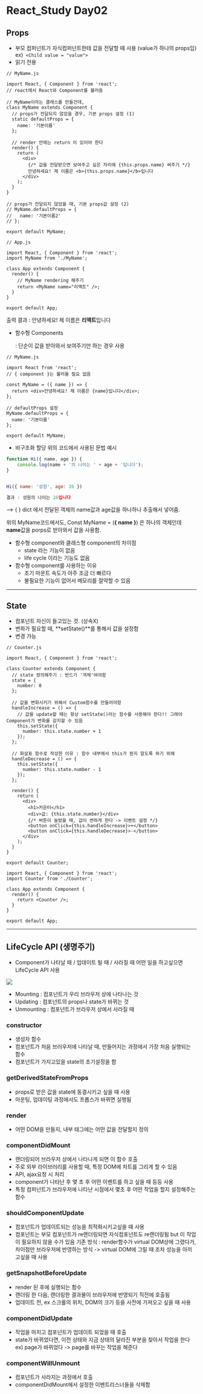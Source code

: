 # React_Study Day02

## Props

- 부모 컴퍼넌트가 자식컴퍼넌트한테 값을 전달할 때 사용 (value가 하나의 props임)
ex)` <Child value = "value">` 
- 읽기 전용

```react
// MyName.js

import React, { Component } from 'react';
// react에서 React와 Component를 불러옴

// MyName이라는 클래스를 만들건데,
class MyName extends Component {
  // props가 전달되지 않았을 경우, 기본 props 설정 (1)
  static defaultProps = {
    name: '기본이름'
  };

  // render 안에는 return 이 있어야 한다
  render() {
    return (
      <div>
        {/* 값을 전달받으면 보여주고 싶은 자리에 {this.props.name} 써주기 */}
        안녕하세요! 제 이름은 <b>{this.props.name}</b>입니다
      </div>
    );
  }
}

// props가 전달되지 않았을 때, 기본 props값 설정 (2)
// MyName.defaultProps = {
//   name: '기본이름2'
// };

export default MyName;

```

```react
// App.js

import React, { Component } from 'react';
import MyName from './MyName';

class App extends Component {
  render() {
    // MyName rendering 해주기
    return <MyName name="리액트" />;
  }
}

export default App;
```

출력 결과 :  안녕하세요! 제 이름은 **리액트**입니다 



- 함수형 Components

  : 단순이 값을 받아와서 보여주기만 하는 경우 사용
  

```react
// MyName.js

import React from 'react';
// { component }는 불러올 필요 없음

const MyName = ({ name }) => {
  return <div>안녕하세요! 제 이름은 {name}입니다</div>;
};

// defaultProps 설정
MyName.defaultProps = {
  name: '기본이름'
};

export default MyName;
```

- 비구조화 할당
  위의 코드에서 사용된 문법 예시

```javascript
function Hi({ name, age }) {
    console.log(name + '의 나이는 ' + age + '입니다');
}


Hi({ name: '성원', age: 26 })

결과 : 성원의 나이는 26입니다
```

--> { } dict 에서 전달된 객체의 name값과 age값을 하나하나 추출해서 넣어줌.

위의 MyName코드에서도, Const MyName = (**{ name }**) 은 하나의 객체인데 **name**값을 porps로 받아와서 값을 사용함.

- 함수형 component와 클래스형 component의 차이점
  - state 라는 기능이 없음
  - life cycle 이라는 기능도 없음
- 함수형 component를 사용하는 이유
  - 초기 마운트 속도가 아주 조금 더 빠르다
  - 불필요한 기능이 없어서 메모리를 절약할 수 있음



--------------



## State

- 컴포넌트 자신이 들고있는 것. (상속X)
- 변화가 필요할 때, **setState()**를 통해서 값을 설정함
- 변경 가능

```react
// Counter.js

import React, { Component } from 'react';

class Counter extends Component {
  // state 정의해주기 : 반드기 '객체'여야함
  state = {
    number: 0
  };

  // 값을 변화시키기 위해서 Custom함수를 만들어야함
  handleIncrease = () => {
    // 값을 update할 때는 항상 setState()라는 함수를 사용해야 한다!! 그래야 Component가 변화를 감지할 수 있음
    this.setState({
      number: this.state.number + 1
    });
  };

  // 화살표 함수로 작성한 이유 : 함수 내부에서 this가 뭔지 알도록 하기 위해
  handleDecrease = () => {
    this.setState({
      number: this.state.number - 1
    });
  };

  render() {
    return (
      <div>
        <h1>카운터</h1>
        <div>값: {this.state.number}</div>
        {/* 버튼이 눌렸을 때, 값이 변하게 한다 -> 이벤트 설정 */}
        <button onClick={this.handleIncrease}>+</button>
        <button onClick={this.handleDecrease}>-</button>
      </div>
    );
  }
}

export default Counter;

```

```react
import React, { Component } from 'react';
import Counter from './Counter';

class App extends Component {
  render() {
    return <Counter />;
  }
}

export default App;
```





-----------------

## LifeCycle API (생명주기)

- Component가 나타날 때 / 업데이트 될 때 / 사라질 때 어떤 일을 하고싶으면 LifeCycle API 사용

![](./IMG/LifeCycleAPI.JPG)

- Mounting : 컴포넌트가 우리 브라우저 상에 나타나는 것
- Updating : 컴포넌트의 props나 state가 바뀌는 것
- Unmounting : 컴포넌트가 브라우저 상에서 사라질 때

### constructor

- 생성자 함수
- 컴포넌트가 처음 브러우저에 나타날 때, 만들어지는 과정에서 가장 처음 실행되는 함수
- 컴포넌트가 가지고있을 state의 초기설정을 함 



### getDerivedStateFromProps

- props로 받은 값을 state에 동결시키고 싶을 때 사용
- 마운팅, 업데이팅 과정에서도 프롭스가 바뀌면 실행됨



### render

- 어떤 DOM을 만들지, 내부 태그에는 어떤 값을 전달할지 정의



### componentDidMount

- 랜더링되어 브라우저 상에서 나타나게 되면 이 함수 호출
- 주로 외부 라이브러리를 사용할 때, 특정 DOM에 차트를 그리게 할 수 있음
- API, ajax요청 시 처리
- component가 나타난 후 몇 초 후 어떤 이벤트를 하고 싶을 때 등등 사용
- 특정 컴퍼넌트가 브라우저에 나타난 시점에서 몇초 후 어떤 작업을 할지 설정해주는 함수



### shouldComponentUpdate

- 컴포넌트가 업데이트되는 성능을 최적화시키고싶을 때 사용
- 컴포넌트는 부모 컴포넌트가 re랜더링되면 자식컴포넌트도 re랜더링됨
  but 이 작업이 필요하지 않을 수가 있음
  기존 방식 : render함수가 virtual DOM상에 그렸다가, 차이점만 브라우저에 반영하는 방식 -> virtual DOM에 그릴 때 조차 성능을 아끼고싶을 때 사용



### getSnapshotBeforeUpdate

- render 된 후에 실행되는 함수
- 랜더링 한 다음, 랜더링한 결과물이 브라우저에 반영되기 직전에 호출됨
- 업데이트 전, ex 스크롤의 위치, DOM의 크기 등을 사전에 가져오고 싶을 때 사용



### componentDidUpdate

- 작업을 마치고 컴포넌트가 업데이트 되었을 때 호출
- state가 바뀌었다면, 이전 상태와 지금 상태의 달라진 부분을 찾아서 작업을 한다
  ex) page가 바뀌었다 -> page를 바꾸는 작업을 해준다



### componentWillUnmount

- 컴포넌트가 사라지는 과정에서 호출
- componentDidMount에서 설정한 이벤트리스너들을 삭제함

